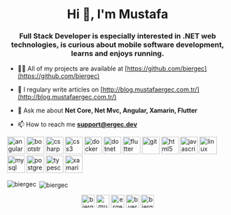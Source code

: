 <h1 align="center">Hi 👋, I'm Mustafa</h1>
<h3 align="center">Full Stack Developer is especially interested in .NET web technologies, is curious about mobile software development, learns and enjoys running.</h3>

- 👨‍💻 All of my projects are available at [https://github.com/biergec](https://github.com/biergec)

- 📝 I regulary write articles on [http://blog.mustafaergec.com.tr/](http://blog.mustafaergec.com.tr/)

- 💬 Ask me about **Net Core, Net Mvc, Angular, Xamarin, Flutter**

- 📫 How to reach me **support@ergec.dev**

<p align="left"><img src="https://devicons.github.io/devicon/devicon.git/icons/angularjs/angularjs-original.svg" alt="angularjs" width="40" height="40"/> <img src="https://devicons.github.io/devicon/devicon.git/icons/bootstrap/bootstrap-plain.svg" alt="bootstrap" width="40" height="40"/> <img src="https://devicons.github.io/devicon/devicon.git/icons/csharp/csharp-original.svg" alt="csharp" width="40" height="40"/> <img src="https://devicons.github.io/devicon/devicon.git/icons/css3/css3-original-wordmark.svg" alt="css3" width="40" height="40"/> <img src="https://devicons.github.io/devicon/devicon.git/icons/docker/docker-original-wordmark.svg" alt="docker" width="40" height="40"/> <img src="https://devicons.github.io/devicon/devicon.git/icons/dot-net/dot-net-original-wordmark.svg" alt="dotnet" width="40" height="40"/> <img src="https://www.vectorlogo.zone/logos/flutterio/flutterio-icon.svg" alt="flutter" width="40" height="40"/> <img src="https://www.vectorlogo.zone/logos/git-scm/git-scm-icon.svg" alt="git" width="40" height="40"/> <img src="https://devicons.github.io/devicon/devicon.git/icons/html5/html5-original-wordmark.svg" alt="html5" width="40" height="40"/> <img src="https://devicons.github.io/devicon/devicon.git/icons/javascript/javascript-original.svg" alt="javascript" width="40" height="40"/> <img src="https://devicons.github.io/devicon/devicon.git/icons/linux/linux-original.svg" alt="linux" width="40" height="40"/> <img src="https://devicons.github.io/devicon/devicon.git/icons/mysql/mysql-original-wordmark.svg" alt="mysql" width="40" height="40"/> <img src="https://devicons.github.io/devicon/devicon.git/icons/postgresql/postgresql-original-wordmark.svg" alt="postgresql" width="40" height="40"/> <img src="https://devicons.github.io/devicon/devicon.git/icons/typescript/typescript-original.svg" alt="typescript" width="40" height="40"/> <img src="https://raw.githubusercontent.com/detain/svg-logos/780f25886640cef088af994181646db2f6b1a3f8/svg/xamarin.svg" alt="xamarin" width="40" height="40"/></p><p><img align="left" src="https://github-readme-stats.vercel.app/api/top-langs/?username=biergec&layout=compact&hide=html" alt="biergec" /></p>

<p>&nbsp;<img align="center" src="https://github-readme-stats.vercel.app/api?username=biergec&show_icons=true" alt="biergec" /></p>

<p align="center">
<a href="https://twitter.com/biergec" target="blank"><img align="center" src="https://cdn.jsdelivr.net/npm/simple-icons@3.0.1/icons/twitter.svg" alt="biergec" height="30" width="30" /></a>
<a href="https://linkedin.com/in/mustafaergec" target="blank"><img align="center" src="https://cdn.jsdelivr.net/npm/simple-icons@3.0.1/icons/linkedin.svg" alt="mustafaergec" height="30" width="30" /></a>
<a href="https://stackoverflow.com/users/ergec" target="blank"><img align="center" src="https://cdn.jsdelivr.net/npm/simple-icons@3.0.1/icons/stackoverflow.svg" alt="ergec" height="30" width="30" /></a>
<a href="https://fb.com/byergec" target="blank"><img align="center" src="https://cdn.jsdelivr.net/npm/simple-icons@3.0.1/icons/facebook.svg" alt="byergec" height="30" width="30" /></a>
<a href="https://instagram.com/biergec" target="blank"><img align="center" src="https://cdn.jsdelivr.net/npm/simple-icons@3.0.1/icons/instagram.svg" alt="biergec" height="30" width="30" /></a>
</p>
